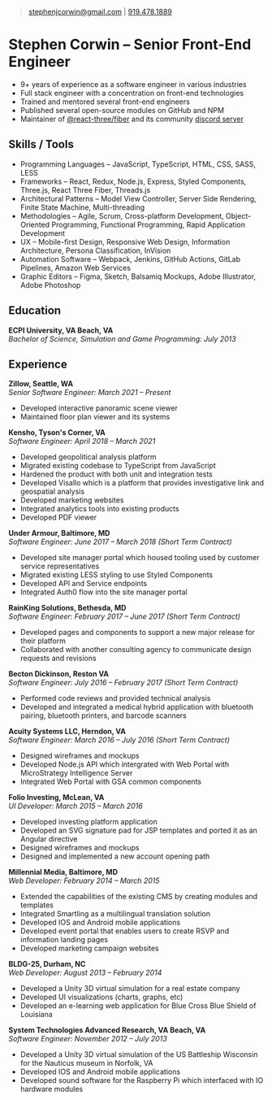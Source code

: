 > [stephenjcorwin@gmail.com](mailto:stephenjcorwin@gmail.com) | 
[919.478.1889](tel:9194781889)

# Stephen Corwin &ndash; Senior Front-End Engineer
- 9+ years of experience as a software engineer in various industries
- Full stack engineer with a concentration on front-end technologies
- Trained and mentored several front-end engineers
- Published several open-source modules on GitHub and NPM
- Maintainer of [@react-three/fiber](https://github.com/pmndrs/react-three-fiber/) and its community [discord server](https://discord.gg/poimandres)

## Skills / Tools
- Programming Languages &ndash; JavaScript, TypeScript, HTML, CSS, SASS, LESS
- Frameworks &ndash; React, Redux, Node.js, Express, Styled Components, Three.js, React Three Fiber, Threads.js
- Architectural Patterns &ndash; Model View Controller, Server Side Rendering, Finite State Machine, Multi-threading
- Methodologies &ndash; Agile, Scrum, Cross-platform Development, Object-Oriented Programming, Functional Programming, Rapid Application Development
- UX &ndash; Mobile-first Design, Responsive Web Design, Information Architecture, Persona Classification, InVision
- Automation Software &ndash; Webpack, Jenkins, GitHub Actions, GitLab Pipelines, Amazon Web Services
- Graphic Editors &ndash; Figma, Sketch, Balsamiq Mockups, Adobe Illustrator, Adobe Photoshop

## Education
**ECPI University, VA Beach, VA**  
*Bachelor of Science, Simulation and Game Programming: July 2013*  

## Experience
**Zillow, Seattle, WA**  
*Senior Software Engineer: March 2021 &ndash; Present*  
- Developed interactive panoramic scene viewer
- Maintained floor plan viewer and its systems

**Kensho, Tyson's Corner, VA**  
*Software Engineer: April 2018 &ndash; March 2021*  
- Developed geopolitical analysis platform
- Migrated existing codebase to TypeScript from JavaScript
- Hardened the product with both unit and integration tests
- Developed Visallo which is a platform that provides investigative link and geospatial analysis
- Developed marketing websites
- Integrated analytics tools into existing products
- Developed PDF viewer

**Under Armour, Baltimore, MD**  
*Software Engineer: June 2017 &ndash; March 2018 (Short Term Contract)*  
- Developed site manager portal which housed tooling used by customer service representatives
- Migrated existing LESS styling to use Styled Components
- Developed API and Service endpoints
- Integrated Auth0 flow into the site manager portal

**RainKing Solutions, Bethesda, MD**  
*Software Engineer: February 2017 &ndash; June 2017 (Short Term Contract)*  
- Developed pages and components to support a new major release for their platform
- Collaborated with another consulting agency to communicate design requests and revisions

**Becton Dickinson, Reston VA**  
*Software Engineer: July 2016 &ndash; February 2017 (Short Term Contract)*  
- Performed code reviews and provided technical analysis
- Developed and integrated a medical hybrid application with bluetooth pairing, bluetooth printers, and barcode scanners

**Acuity Systems LLC, Herndon, VA**  
*Software Engineer: March 2016 &ndash; July 2016 (Short Term Contract)*  
- Designed wireframes and mockups
- Developed Node.js API which intergrated with Web Portal with MicroStrategy Intelligence Server
- Integrated Web Portal with GSA common components

**Folio Investing, McLean, VA**  
*UI Developer: March 2015 &ndash; March 2016*  
- Developed investing platform application
- Developed an SVG signature pad for JSP templates and ported it as an Angular directive
- Designed wireframes and mockups
- Designed and implemented a new account opening path

**Millennial Media, Baltimore, MD**  
*Web Developer: February 2014 &ndash; March 2015*  
- Extended the capabilities of the existing CMS by creating modules and templates
- Integrated Smartling as a multilingual translation solution
- Developed IOS and Android mobile applications
- Developed event portal that enables users to create RSVP and information landing pages
- Developed marketing campaign websites

**BLDG-25, Durham, NC**  
*Web Developer: August 2013 &ndash; February 2014*  
- Developed a Unity 3D virtual simulation for a real estate company
- Developed UI visualizations (charts, graphs, etc)
- Developed an e-learning web application for Blue Cross Blue Shield of Louisiana

**System Technologies Advanced Research, VA Beach, VA**  
*Software Engineer: November 2012 &ndash; July 2013*  
- Developed a Unity 3D virtual simulation of the US Battleship Wisconsin for the Nauticus museum in Norfolk, VA
- Developed IOS and Android mobile applications
- Developed sound software for the Raspberry Pi which interfaced with IO hardware modules
